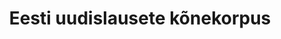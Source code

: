 ---
title: Eesti uudislausete kõnekorpus
title_en: Speech Corpus of Estonian News Sentences
notes: >-
  Nelja inimese poolt loetud eestikeelsete uudiste kõnekorpus. Sisaldab kaht
  mees- ja kaht naishäält vanuses 19-24. Koosneb 36 017 lausest (65,8 tundi).
  Salvestatud 2019 kevadel TÜ foneetika laboris. Kõnelejate nimed on korpuses
  muudetud. Korpuse primaarne eesmärk on tehisnärvivõrgupõhiste kõnesünteesi
  mudelite treenimine.
notes_en: >-
  A speech dataset of Estonian news texts read by 4 people (2 men and 2 women,
  ages 19-24). Contains 36,017 sentences (65.8 hours). Recorded in spring 2019
  at UT Phonetics Lab. Names of the speakers have been changed. The primary
  application of this dataset is training neural speech synthesis models.
category: 
  - Teadus ja tehnoloogia
category_en: 
  - Science and Technology
resources:
  - name: konekorpus.zip
    url: 'https://doi.org/10.15155/9-00-0000-0000-0000-001ABL'
    format: WAV ja CSV
    interactive: 'FALSE'
license: 'https://creativecommons.org/licenses/by/4.0/'
update_freq: 'http://purl.org/linked-data/sdmx/2009/code#freq-A'
organization: Tartu Ülikool
maintainer_name: ''
maintainer_email: ''
maintainer_phone: ''
date_issued: '05/10/2020'
date_modified: 2021/02/02
---
